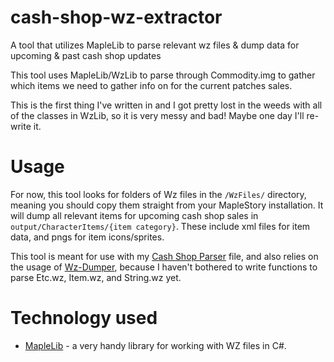 # cash-shop-wz-extractor
A tool that utilizes MapleLib to parse relevant wz files &amp; dump data for upcoming &amp; past cash shop updates

This tool uses MapleLib/WzLib to parse through Commodity.img to gather which items we need to gather info on for the current patches sales.

This is the first thing I've written in and I got pretty lost in the weeds with all of the classes in WzLib, so it is very messy and bad! Maybe one day I'll re-write it.

# Usage

For now, this tool looks for folders of Wz files in the `/WzFiles/` directory, meaning you should copy them straight from your MapleStory installation. It will dump all relevant items for upcoming cash shop sales in `output/CharacterItems/{item category}`. These include xml files for item data, and pngs for item icons/sprites.

This tool is meant for use with my [Cash Shop Parser](https://github.com/masonym/maple-cs-parser) file, and also relies on the usage of [Wz-Dumper](https://github.com/Xterminatorz/WZ-Dumper), because I haven't bothered to write functions to parse Etc.wz, Item.wz, and String.wz yet. 


# Technology used
- [MapleLib](https://github.com/lastbattle/MapleLib) - a very handy library for working with WZ files in C#.
